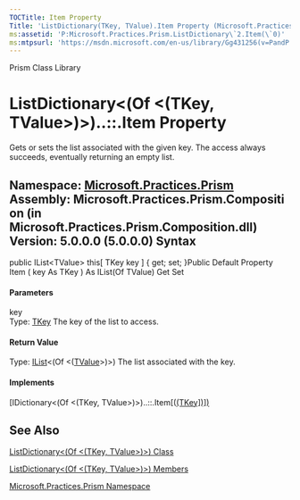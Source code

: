```yaml
---
TOCTitle: Item Property
Title: 'ListDictionary(TKey, TValue).Item Property (Microsoft.Practices.Prism)'
ms:assetid: 'P:Microsoft.Practices.Prism.ListDictionary\`2.Item(\`0)'
ms:mtpsurl: 'https://msdn.microsoft.com/en-us/library/Gg431256(v=PandP.50)'
---
```


Prism Class Library

ListDictionary&lt;(Of &lt;(TKey, TValue&gt;)&gt;)..::.Item Property
===================================================================

Gets or sets the list associated with the given key. The access always succeeds, eventually returning an empty list.

**Namespace:** [Microsoft.Practices.Prism](https://msdn.microsoft.com/n:microsoft.practices.prism)
**Assembly:** Microsoft.Practices.Prism.Composition (in Microsoft.Practices.Prism.Composition.dll) Version: 5.0.0.0 (5.0.0.0)
Syntax
------

<span id="syntaxToggle"></span>public IList&lt;TValue&gt; this[ TKey key \] { get; set; }Public Default Property Item ( key As TKey ) As IList(Of TValue) Get Set
#### Parameters

key  
Type: [TKey](https://msdn.microsoft.com/t:microsoft.practices.prism.listdictionary%602)
The key of the list to access.

#### Return Value

Type: [IList](http://msdn2.microsoft.com/en-us/library/5y536ey6)&lt;(Of &lt;([TValue](https://msdn.microsoft.com/t:microsoft.practices.prism.listdictionary%602)&gt;)&gt;)
The list associated with the key.
#### Implements

[IDictionary&lt;(Of &lt;(TKey, TValue&gt;)&gt;)..::.Item[([(TKey\])\])](http://msdn2.microsoft.com/en-us/library/zyxt2e2h)

See Also
--------

<span id="seeAlsoToggle"></span>
[ListDictionary&lt;(Of &lt;(TKey, TValue&gt;)&gt;) Class](https://msdn.microsoft.com/t:microsoft.practices.prism.listdictionary%602)

[ListDictionary&lt;(Of &lt;(TKey, TValue&gt;)&gt;) Members](https://msdn.microsoft.com/allmembers.t:microsoft.practices.prism.listdictionary%602)

[Microsoft.Practices.Prism Namespace](https://msdn.microsoft.com/n:microsoft.practices.prism)
